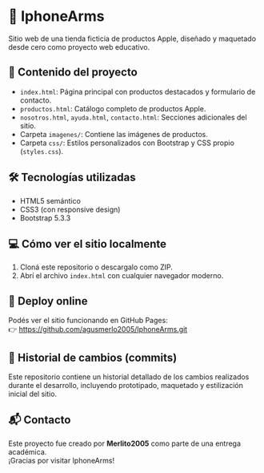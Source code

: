 # 📱 IphoneArms

Sitio web de una tienda ficticia de productos Apple, diseñado y maquetado desde cero como proyecto web educativo.

## 🧩 Contenido del proyecto

- `index.html`: Página principal con productos destacados y formulario de contacto.
- `productos.html`: Catálogo completo de productos Apple.
- `nosotros.html`, `ayuda.html`, `contacto.html`: Secciones adicionales del sitio.
- Carpeta `imagenes/`: Contiene las imágenes de productos.
- Carpeta `css/`: Estilos personalizados con Bootstrap y CSS propio (`styles.css`).

## 🛠️ Tecnologías utilizadas

- HTML5 semántico
- CSS3 (con responsive design)
- Bootstrap 5.3.3

## 💻 Cómo ver el sitio localmente

1. Cloná este repositorio o descargalo como ZIP.
2. Abrí el archivo `index.html` con cualquier navegador moderno.

## 🚀 Deploy online

Podés ver el sitio funcionando en GitHub Pages:  
👉 https://github.com/agusmerlo2005/IphoneArms.git

## 📝 Historial de cambios (commits)

Este repositorio contiene un historial detallado de los cambios realizados durante el desarrollo, incluyendo prototipado, maquetado y estilización inicial del sitio.

## 📬 Contacto

Este proyecto fue creado por **Merlito2005** como parte de una entrega académica.  
¡Gracias por visitar IphoneArms!

<!-- Este Readme lo cree con inteligencia artificial por ser el primero -->